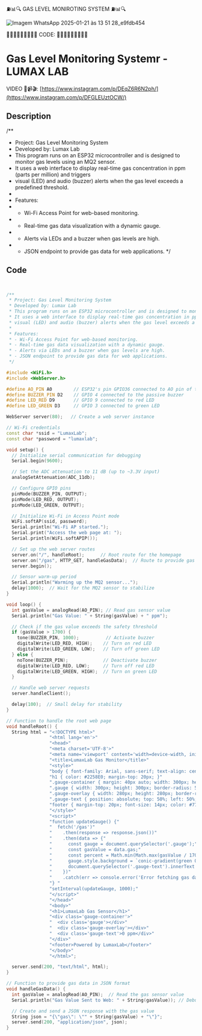 ⛽📊🔍 GAS LEVEL MONIROTING SYSTEM ⛽📊🔍


![Imagem WhatsApp 2025-01-21 às 13 51 28_e9fdb454](https://github.com/user-attachments/assets/ab544dd3-7f02-4eaa-8b5e-724d7910a12b)


🧑🏻‍💻🧑🏻‍💻🧑🏻‍💻 CODE: 🧑🏻‍💻🧑🏻‍💻🧑🏻‍💻


# Gas Level Monitoring Systemr - LUMAX LAB

VIDEO 🎥📹🎬: [https://www.instagram.com/p/DEqZ6R6N2ph/](https://www.instagram.com/p/DFGLEUztOCW/)

## Description
/**
 * Project: Gas Level Monitoring System
 * Developed by: Lumax Lab
 * This program runs on an ESP32 microcontroller and is designed to monitor gas levels using an MQ2 sensor. 
 * It uses a web interface to display real-time gas concentration in ppm (parts per million) and triggers
 * visual (LED) and audio (buzzer) alerts when the gas level exceeds a predefined threshold.
 * 
 * Features:
 * - Wi-Fi Access Point for web-based monitoring.
 * - Real-time gas data visualization with a dynamic gauge.
 * - Alerts via LEDs and a buzzer when gas levels are high.
 * - JSON endpoint to provide gas data for web applications.
 */

## Code

```cpp


/**
 * Project: Gas Level Monitoring System
 * Developed by: Lumax Lab
 * This program runs on an ESP32 microcontroller and is designed to monitor gas levels using an MQ2 sensor. 
 * It uses a web interface to display real-time gas concentration in ppm (parts per million) and triggers
 * visual (LED) and audio (buzzer) alerts when the gas level exceeds a predefined threshold.
 * 
 * Features:
 * - Wi-Fi Access Point for web-based monitoring.
 * - Real-time gas data visualization with a dynamic gauge.
 * - Alerts via LEDs and a buzzer when gas levels are high.
 * - JSON endpoint to provide gas data for web applications.
 */

#include <WiFi.h>
#include <WebServer.h>

#define AO_PIN A0        // ESP32's pin GPIO36 connected to AO pin of the MQ2 sensor
#define BUZZER_PIN D2    // GPIO 4 connected to the passive buzzer
#define LED_RED D9       // GPIO 9 connected to red LED
#define LED_GREEN D3     // GPIO 3 connected to green LED

WebServer server(80);   // Create a web server instance

// Wi-Fi credentials
const char *ssid = "LumaxLab";
const char *password = "lumaxlab";

void setup() {
  // Initialize serial communication for debugging
  Serial.begin(9600);

  // Set the ADC attenuation to 11 dB (up to ~3.3V input)
  analogSetAttenuation(ADC_11db);

  // Configure GPIO pins
  pinMode(BUZZER_PIN, OUTPUT);
  pinMode(LED_RED, OUTPUT);
  pinMode(LED_GREEN, OUTPUT);

  // Initialize Wi-Fi in Access Point mode
  WiFi.softAP(ssid, password);
  Serial.println("Wi-Fi AP started.");
  Serial.print("Access the web page at: ");
  Serial.println(WiFi.softAPIP());

  // Set up the web server routes
  server.on("/", handleRoot);      // Root route for the homepage
  server.on("/gas", HTTP_GET, handleGasData);  // Route to provide gas data in JSON format
  server.begin();

  // Sensor warm-up period
  Serial.println("Warming up the MQ2 sensor...");
  delay(1000);  // Wait for the MQ2 sensor to stabilize
}

void loop() {
  int gasValue = analogRead(AO_PIN); // Read gas sensor value
  Serial.println("Gas Value: " + String(gasValue) + " ppm");

  // Check if the gas value exceeds the safety threshold
  if (gasValue > 1700) {
    tone(BUZZER_PIN, 1000);          // Activate buzzer
    digitalWrite(LED_RED, HIGH);    // Turn on red LED
    digitalWrite(LED_GREEN, LOW);   // Turn off green LED
  } else {
    noTone(BUZZER_PIN);             // Deactivate buzzer
    digitalWrite(LED_RED, LOW);     // Turn off red LED
    digitalWrite(LED_GREEN, HIGH);  // Turn on green LED
  }

  // Handle web server requests
  server.handleClient();

  delay(100);  // Small delay for stability
}

// Function to handle the root web page
void handleRoot() {
  String html = "<!DOCTYPE html>"
                "<html lang='en'>"
                "<head>"
                "<meta charset='UTF-8'>"
                "<meta name='viewport' content='width=device-width, initial-scale=1.0'>"
                "<title>LumaxLab Gas Monitor</title>"
                "<style>"
                "body { font-family: Arial, sans-serif; text-align: center; background-color: #f0f0f0; color: #333; margin: 0; padding: 0; }"
                "h1 { color: #2258E0; margin-top: 20px; }"
                ".gauge-container { margin: 40px auto; width: 300px; height: 300px; position: relative; }"
                ".gauge { width: 300px; height: 300px; border-radius: 50%; background: conic-gradient(green 0% 50%, yellow 50% 80%, red 80% 100%); transform: rotate(-90deg); position: relative; }"
                ".gauge-overlay { width: 280px; height: 280px; border-radius: 50%; background: #f0f0f0; position: absolute; top: 10px; left: 10px; }"
                ".gauge-text { position: absolute; top: 50%; left: 50%; transform: translate(-50%, -50%); font-size: 24px; font-weight: bold; color: #333; }"
                "footer { margin-top: 20px; font-size: 14px; color: #777; }"
                "</style>"
                "<script>"
                "function updateGauge() {"
                "  fetch('/gas')"
                "    .then(response => response.json())"
                "    .then(data => {"
                "      const gauge = document.querySelector('.gauge');"
                "      const gasValue = data.gas;"
                "      const percent = Math.min(Math.max(gasValue / 1700 * 100, 0), 100);"
                "      gauge.style.background = `conic-gradient(green 0% ${percent}%, yellow ${percent}% 80%, red 80% 100%)`;"
                "      document.querySelector('.gauge-text').innerText = gasValue + ' ppm';"
                "    })"
                "    .catch(err => console.error('Error fetching gas data:', err));"
                "} "
                "setInterval(updateGauge, 1000);"
                "</script>"
                "</head>"
                "<body>"
                "<h1>LumaxLab Gas Sensor</h1>"
                "<div class='gauge-container'>"
                "  <div class='gauge'></div>"
                "  <div class='gauge-overlay'></div>"
                "  <div class='gauge-text'>0 ppm</div>"
                "</div>"
                "<footer>Powered by LumaxLab</footer>"
                "</body>"
                "</html>";

  server.send(200, "text/html", html);
}

// Function to provide gas data in JSON format
void handleGasData() {
  int gasValue = analogRead(AO_PIN);  // Read the gas sensor value
  Serial.println("Gas Value Sent to Web: " + String(gasValue)); // Debugging output

  // Create and send a JSON response with the gas value
  String json = "{\"gas\": \"" + String(gasValue) + "\"}";
  server.send(200, "application/json", json);
}
